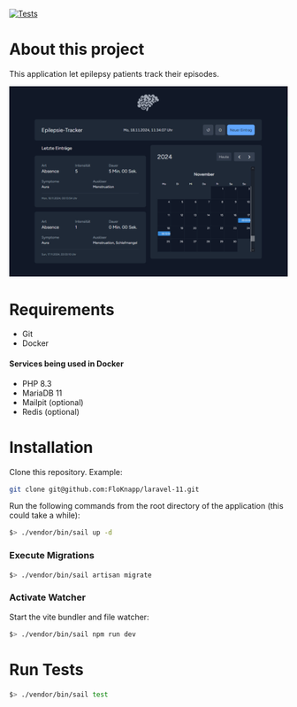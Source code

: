 [![Tests](https://github.com/FloKnapp/laravel-11/actions/workflows/laravel.yml/badge.svg)](https://github.com/FloKnapp/laravel-11/actions/workflows/laravel.yml)

# About this project

This application let epilepsy patients track their episodes.

![Preview](public/preview.png)

# Requirements

- Git
- Docker

#### Services being used in Docker

- PHP 8.3
- MariaDB 11
- Mailpit (optional)
- Redis (optional)

# Installation

Clone this repository. Example:
```bash
git clone git@github.com:FloKnapp/laravel-11.git
```

Run the following commands from the root directory of the application (this could take a while):

```bash
$> ./vendor/bin/sail up -d 
```

### Execute Migrations

```bash
$> ./vendor/bin/sail artisan migrate
```

### Activate Watcher

Start the vite bundler and file watcher:

```bash
$> ./vendor/bin/sail npm run dev
```

# Run Tests

```bash
$> ./vendor/bin/sail test
```
